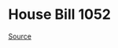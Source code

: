 # House Bill 1052

[Source](http://lawfilesext.leg.wa.gov/biennium/2023-24/Pdf/Bills/House%20Bills/1052.pdf)